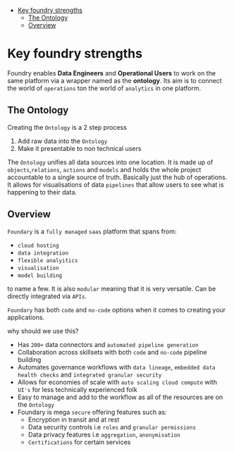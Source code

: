 - [Key foundry strengths](#key-foundry-strengths)
  - [The Ontology](#the-ontology)
  - [Overview](#overview)

# Key foundry strengths

Foundry enables **Data Engineers** and **Operational Users** to work on the same platform via a wrapper named as the **ontology**. Its aim is to connect the world of `operations` ton the world of `analytics` in one platform.

## The Ontology

Creating the `Ontology` is a 2 step process

1. Add raw data into the `Ontology`
2. Make it presentable to non technical users

The `Ontology` unifies all data sources into one location. It is made up of `objects`,`relations`, `actions` and `models` and holds the whole project accountable to a single source of truth. Basically just the hub of operations. It allows for visualisations of data `pipelines` that allow users to see what is happening to their data.

## Overview

`Foundary` is a `fully managed` `saas` platform that spans from:

- `cloud hosting`
- `data integration`
- `flexible analyitics`
- `visualisation`
- `model building`

to name a few. It is also `modular` meaning that it is very versatile. Can be directly integrated via `APIs`.

`Foundary` has both `code` and `no-code` options when it comes to creating your applications.

why should we use this?

- Has `200+` data connectors and `automated pipeline generation`
- Collaboration across skillsets with both `code` and `no-code` pipeline building
- Automates governance workflows with `data lineage`, `embedded data health checks` and `integrated granular security`
- Allows for economies of scale with `auto scaling cloud compute` with `UI's` for less technically experienced folk
- Easy to manage and add to the workflow as all of the resources are on the `Ontology`
- Foundary is mega `secure` offering features such as:
	- Encryption in transit and at rest
	- Data security controls i.e `roles` and `granular permissions`
	- Data privacy features i.e `aggregation`, `anonymisation`
	- `Certifications` for certain services
